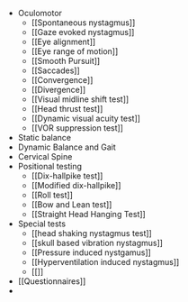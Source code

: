 - Oculomotor
	- [[Spontaneous nystagmus]]
	- [[Gaze evoked nystagmus]]
	- [[Eye alignment]]
	- [[Eye range of motion]]
	- [[Smooth Pursuit]]
	- [[Saccades]]
	- [[Convergence]]
	- [[Divergence]]
	- [[Visual midline shift test]]
	- [[Head thrust test]]
	- [[Dynamic visual acuity test]]
	- [[VOR suppression test]]
- Static balance
- Dynamic Balance and Gait
- Cervical Spine
- Positional testing
	- [[Dix-hallpike test]]
	- [[Modified dix-hallpike]]
	- [[Roll test]]
	- [[Bow and Lean test]]
	- [[Straight Head Hanging Test]]
- Special tests
	- [[head shaking nystagmus test]]
	- [[skull based vibration nystagmus]]
	- [[Pressure induced nystgamus]]
	- [[Hyperventilation induced nystagmus]]
	- [[]]
- [[Questionnaires]]
-